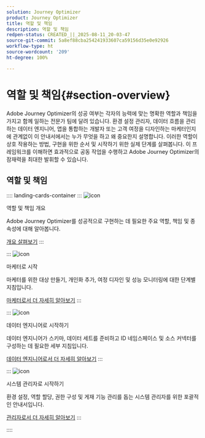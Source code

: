 ```yaml
---
solution: Journey Optimizer
product: Journey Optimizer
title: 역할 및 책임
description: 역할 및 책임
redpen-status: CREATED_||_2025-08-11_20-03-47
source-git-commit: 5a8ef88cba254241933607ca59156d35e0e92926
workflow-type: ht
source-wordcount: '209'
ht-degree: 100%

---
```



# 역할 및 책임{#section-overview}

Adobe Journey Optimizer의 성공 여부는 각자의 능력에 맞는 명확한 역할과 책임을 가지고 함께 일하는 전문가 팀에 달려 있습니다. 환경 설정 관리자, 데이터 흐름을 관리하는 데이터 엔지니어, 앱을 통합하는 개발자 또는 고객 여정을 디자인하는 마케터인지에 관계없이 이 안내서에서는 누가 무엇을 하고 왜 중요한지 설명합니다. 이러한 역할이 상호 작용하는 방법, 구현을 위한 순서 및 시작하기 위한 실제 단계를 살펴봅니다. 이 프레임워크를 이해하면 효과적으로 공동 작업을 수행하고 Adobe Journey Optimizer의 잠재력을 최대한 발휘할 수 있습니다.

## 역할 및 책임

:::: landing-cards-container
:::
![icon](https://cdn.experienceleague.adobe.com/icons/book.svg?lang=ko)

역할 및 책임 개요

Adobe Journey Optimizer를 성공적으로 구현하는 데 필요한 주요 역할, 책임 및 종속성에 대해 알아봅니다.

[개요 살펴보기](../using/start/quick-start.md)
:::

:::
![icon](https://cdn.experienceleague.adobe.com/icons/bullseye.svg?lang=ko)

마케터로 시작

마케터를 위한 대상 만들기, 개인화 추가, 여정 디자인 및 성능 모니터링에 대한 단계별 지침입니다.

[마케터로서 더 자세히 알아보기](../using/start/path/marketer.md)
:::

:::
![icon](https://cdn.experienceleague.adobe.com/icons/code-branch.svg?lang=ko)

데이터 엔지니어로 시작하기

데이터 엔지니어가 스키마, 데이터 세트를 준비하고 ID 네임스페이스 및 소스 커넥터를 구성하는 데 필요한 세부 지침입니다.

[데이터 엔지니어로서 더 자세히 알아보기](../using/start/path/data-engineer.md)
:::

:::
![icon](https://cdn.experienceleague.adobe.com/icons/gear.svg?lang=ko)

시스템 관리자로 시작하기

환경 설정, 역할 할당, 권한 구성 및 게재 기능 관리를 돕는 시스템 관리자를 위한 포괄적인 안내서입니다.

[관리자로서 더 자세히 알아보기](../using/start/path/administrator.md)
:::

::::
